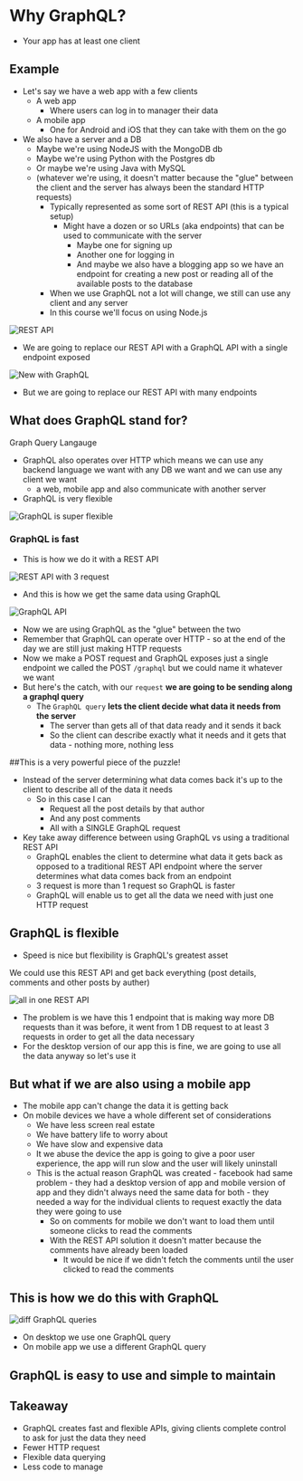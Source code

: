 # Why GraphQL?
* Your app has at least one client

## Example
* Let's say we have a web app with a few clients
    - A web app
        + Where users can log in to manager their data
    - A mobile app
        + One for Android and iOS that they can take with them on the go
* We also have a server and a DB
    - Maybe we're using NodeJS with the MongoDB db
    - Maybe we're using Python with the Postgres db
    - Or maybe we're using Java with MySQL
    - (whatever we're using, it doesn't matter because the "glue" between the client and the server has always been the standard HTTP requests)
        + Typically represented as some sort of REST API (this is a typical setup)
            * Might have a dozen or so URLs (aka endpoints) that can be used to communicate with the server
                - Maybe one for signing up
                - Another one for logging in
                - And maybe we also have a blogging app so we have an endpoint for creating a new post or reading all of the available posts to the database
        + When we use GraphQL not a lot will change, we still can use any client and any server
        + In this course we'll focus on using Node.js

![REST API](https://i.imgur.com/1Sv9ivg.png)

* We are going to replace our REST API with a GraphQL API with a single endpoint exposed

![New with GraphQL](https://i.imgur.com/Z4wpe1j.png)

* But we are going to replace our REST API with many endpoints

## What does GraphQL stand for?
Graph Query Langauge

* GraphQL also operates over HTTP which means we can use any backend language we want with any DB we want and we can use any client we want
    - a web, mobile app and also communicate with another server
* GraphQL is very flexible

![GraphQL is super flexible](https://i.imgur.com/Z4wpe1j.png)

### GraphQL is fast
* This is how we do it with a REST API

![REST API with 3 request](https://i.imgur.com/gMjW7Se.png)

* And this is how we get the same data using GraphQL

![GraphQL API](https://i.imgur.com/zdsMDoD.png)

* Now we are using GraphQL as the "glue" between the two 
* Remember that GraphQL can operate over HTTP - so at the end of the day we are still just making HTTP requests
* Now we make a POST request and GraphQL exposes just a single endpoint we called the POST `/graphql` but we could name it whatever we want
* But here's the catch, with our `request` **we are going to be sending along a graphql query**
    - The `GraphQL query` **lets the client decide what data it needs from the server**
        + The server than gets all of that data ready and it sends it back
        + So the client can describe exactly what it needs and it gets that data - nothing more, nothing less

##This is a very powerful piece of the puzzle!
* Instead of the server determining what data comes back it's up to the client to describe all of the data it needs
    - So in this case I can
        + Request all the post details by that author
        + And any post comments
        + All with a SINGLE GraphQL request
* Key take away difference between using GraphQL vs using a traditional REST API
    - GraphQL enables the client to determine what data it gets back as opposed to a traditional REST API endpoint where the server determines what data comes back from an endpoint
    - 3 request is more than 1 request so GraphQL is faster
    - GraphQL will enable us to get all the data we need with just one HTTP request

## GraphQL is flexible
* Speed is nice but flexibility is GraphQL's greatest asset

We could use this REST API and get back everything (post details, comments and other posts by auther)

![all in one REST API](https://i.imgur.com/JIufZ0i.png)

* The problem is we have this 1 endpoint that is making way more DB requests than it was before, it went from 1 DB request to at least 3 requests in order to get all the data necessary
* For the desktop version of our app this is fine, we are going to use all the data anyway so let's use it

## But what if we are also using a mobile app
* The mobile app can't change the data it is getting back
* On mobile devices we have a whole different set of considerations
    - We have less screen real estate
    - We have battery life to worry about
    - We have slow and expensive data
    - It we abuse the device the app is going to give a poor user experience, the app will run slow and the user will likely uninstall
    - This is the actual reason  GraphQL was created - facebook had same problem - they had a desktop version of app and mobile version of app and they didn't always need the same data for both - they needed a way for the individual clients to request exactly the data they were going to use
        + So on comments for mobile we don't want to load them until someone clicks to read the comments
        + With the REST API solution it doesn't matter because the comments have already been loaded
            * It would be nice if we didn't fetch the comments until the user clicked to read the comments

## This is how we do this with GraphQL
![diff GraphQL queries](https://i.imgur.com/nY8bcJ5.png)

* On desktop we use one GraphQL query
* On mobile app we use a different GraphQL query

## GraphQL is easy to use and simple to maintain

## Takeaway
* GraphQL creates fast and flexible APIs, giving clients complete control to ask for just the data they need
* Fewer HTTP request
* Flexible data querying
* Less code to manage
